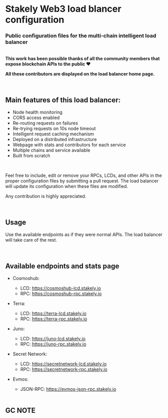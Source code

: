 # Stakely Web3 load blancer configuration
### Public configuration files for the multi-chain intelligent load balancer

<br>

<b>
This work has been possible thanks of all the community members that expose blockchain APIs to the public ❤️

All these contributors are displayed on the load balancer home page.
</b>

<br>

## Main features of this load balancer:
- Node health monitoring
- CORS access enabled 
- Re-routing requests on failures
- Re-trying requests on 10s node timeout 
- Intelligent request caching mechanism
- Deployed on a distributed infrastructure
- Webpage with stats and contributors for each service
- Multiple chains and service available
- Built from scratch

<br>

Feel free to include, edit or remove your RPCs, LCDs, and other APIs in the proper configuration files by submitting a pull request. The load balancer will update its configuration when these files are modified.

Any contribution is highly appreciated.

<br>

## Usage
Use the available endpoints as if they were normal APIs. The load balancer will take care of the rest.

<br>

## Available endpoints and stats page
- Cosmoshub:
  - LCD: https://cosmoshub-lcd.stakely.io
  - RPC: https://cosmoshub-rpc.stakely.io
- Terra:
  - LCD: https://terra-lcd.stakely.io
  - RPC: https://terra-rpc.stakely.io
- Juno:
  - LCD: https://juno-lcd.stakely.io
  - RPC: https://juno-rpc.stakely.io
- Secret Network:
  - LCD: https://secretnetwork-lcd.stakely.io
  - RPC: https://secretnetwork-rpc.stakely.io
- Evmos:
  - JSON-RPC: https://evmos-json-rpc.stakely.io
  
  <br>

## GC NOTE
